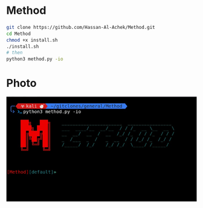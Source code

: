 # Method
```bash
git clone https://github.com/Hassan-Al-Achek/Method.git
cd Method
chmod +x install.sh
./install.sh
# then 
python3 method.py -io
```
# Photo
![Demo Photo](/Method.jpg)
